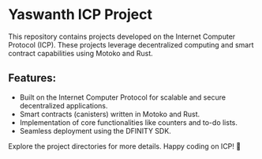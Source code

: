 # Yaswanth ICP Project

This repository contains projects developed on the Internet Computer Protocol (ICP). These projects leverage decentralized computing and smart contract capabilities using Motoko and Rust.

## Features:
- Built on the Internet Computer Protocol for scalable and secure decentralized applications.
- Smart contracts (canisters) written in Motoko and Rust.
- Implementation of core functionalities like counters and to-do lists.
- Seamless deployment using the DFINITY SDK.

Explore the project directories for more details. Happy coding on ICP! 🚀

